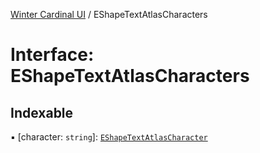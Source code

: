[Winter Cardinal UI](../README.md) / EShapeTextAtlasCharacters

# Interface: EShapeTextAtlasCharacters

## Indexable

▪ [character: `string`]: [`EShapeTextAtlasCharacter`](EShapeTextAtlasCharacter.md)
